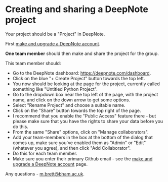 # Creating and sharing a DeepNote project

Your project should be a "Project" in DeepNote.

First [make and upgrade a DeepNote account](making-a-deepnote-account).

**One team member** should then make and share the project for the group.

This team member should:

* Go to the DeepNote dashboard: <https://deepnote.com/dashboard>.
* Click on the blue "+ Create Project" button towards the top left.
* You now should be looking at the page for the project, currently called
  something like "Untitled Python Project".
* Go to the dropdown box near the top left of the page, with the project name,
  and click on the down arrow to get some options.
* Select "Rename Project" and choose a suitable name.
* Click on the "Share" button towards the top right of the page.
* I recommend that you enable the "Public Access" feature there - but please
  make sure that you have the rights to share your data before you do this.
* From the same "Share" options, click on "Manage collaborators".
* Add your team-members in the box at the bottom of the dialog that comes up,
  make sure you've enabled them as "Admin" or "Edit" (whatever you agree), and then click "Add Collaborator".
* Do this for each team member.
* Make sure you enter their primary Github email - see the [make and upgrade
  a DeepNote account](making-a-deepnote-account) page.

Any questions - <m.brett@bham.ac.uk>.
